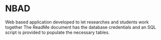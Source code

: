 # NBAD
Web based application developed to let researches and students work together
The ReadMe document has the database credentials and an SQL script is provided to populate the necessary tables. 
